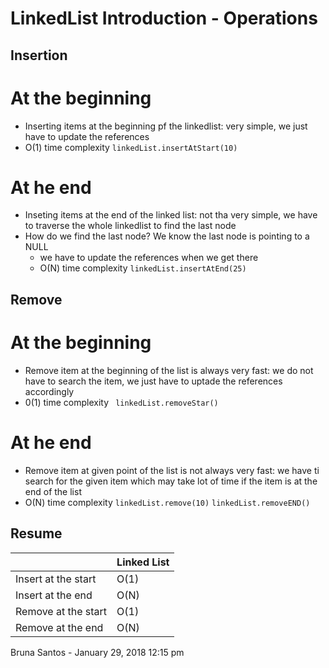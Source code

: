 # LinkedList Introduction - Operations
## Insertion
# At the beginning
  - Inserting items at the beginning pf the linkedlist: very simple, we just have to update the references
  - O(1) time complexity
```linkedList.insertAtStart(10)```

# At he end
  - Inseting items at the end of the linked list: not tha very simple, we have to traverse the whole linkedlist to find the last node
  - How do we find the last node? We know the last node is pointing to a NULL
    - we have to update the references when we get there 
    - O(N) time complexity
```linkedList.insertAtEnd(25)```

## Remove
# At the beginning
  - Remove item at the beginning of the list is always very fast: we do not have to search the item, we just have to uptade the references accordingly
  - 0(1) time complexity
``` linkedList.removeStar()```

# At he end
  - Remove item at given point of the list is not always very fast: we have ti search for the given item which may take lot of time if the item is at the end of the list
  - O(N) time complexity
```linkedList.remove(10)```
```linkedList.removeEND()```

## Resume

|  | Linked List|
| ------ | ------ |
| Insert at the start | O(1) | 
| Insert at the end | O(N) |
| Remove at the start |O(1)|
| Remove at the end | O(N) |

Bruna Santos - January 29, 2018 12:15 pm


